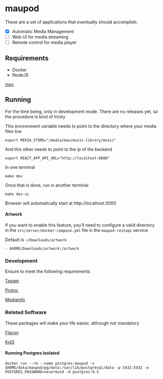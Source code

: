 # maupod

These are a set of applications that eventually should accomplish:

- [x] Automatic Media Management
- [ ] Web UI for media streaming
- [ ] Remote control for media player

## Requirements

* Docker
* NodeJS

[mpv](src/docs/mpv.md)

## Running

For the time being, only in development mode. There are no releases yet, 
so the procedure is kind of tricky

This environment variable needs to point to the directory where your media files live

```
export MEDIA_STORE="/media/mau/music-library/music"
```

And this other needs to point to the ip of the backend

```
export REACT_APP_API_URL="http://localhost:8888"
```

In one terminal 

```
make dev
```

Once that is done, run in another terminal
```
make dev-ui
```

Browser will automatically start at http://localhost:3000

#### Artwork

If you want to enable this feature, you'll need to configure a valid directory in the `src/server/docker-compose.yml` file in the `maupod-restapi` service

Default is `~/Downloads/artwork`

```
- $HOME/Downloads/artwork:/artwork
```

### Development

Ensure to meet the following requirements

[Tagger](src/pkg/taggers/README.md)

[Protoc](src/docs/protocol-buffers.md)

[Mediainfo](src/docs/mediainfo.md)

### Related Software

These packages will make your life easier, although not mandatory

[Flacon](src/docs/flacon.md)

[Kid3](src/docs/kid3.md)

#### Running Postgres Isolated

```
docker run --rm --name postgres-maupod -v $HOME/data/maupod/pg/data:/var/lib/postgresql/data -p 5432:5432 -e POSTGRES_PASSWORD=nevermind -d postgres:9.5
```